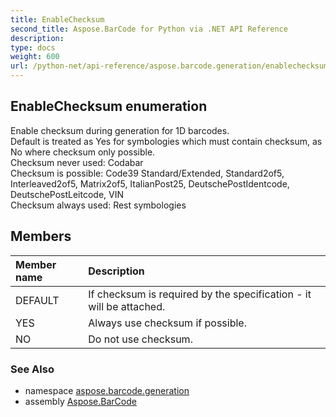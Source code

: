 ```yaml
---
title: EnableChecksum
second_title: Aspose.BarCode for Python via .NET API Reference
description: 
type: docs
weight: 600
url: /python-net/api-reference/aspose.barcode.generation/enablechecksum/
---
```


## EnableChecksum enumeration

Enable checksum during generation for 1D barcodes.<br/>        Default is treated as Yes for symbologies which must contain checksum, as No where checksum only possible.<br/>        Checksum never used: Codabar<br/>        Checksum is possible: Code39 Standard/Extended, Standard2of5, Interleaved2of5, Matrix2of5, ItalianPost25, DeutschePostIdentcode, DeutschePostLeitcode, VIN<br/>        Checksum always used: Rest symbologies

## Members
| Member name | Description |
| :- | :- |
|DEFAULT|If checksum is required by the specification - it will be attached.|
|YES|Always use checksum if possible.|
|NO|Do not use checksum.|

### See Also

* namespace [aspose.barcode.generation](/barcode/python-net/api-reference/aspose.barcode.generation/)
* assembly [Aspose.BarCode](/barcode/python-net/api-reference/)


